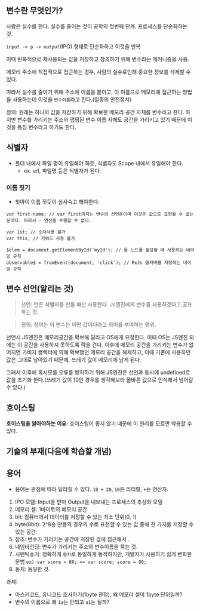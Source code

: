 ## 변수란 무엇인가?
사람은 실수를 한다. 실수를 줄이는 것이 공학의 첫번째 단계. 프로세스를 단순화하는 것.

`input -> p -> output`(IPO) 형태로 단순화하고 이것을 반복

이때 반복적으로 재사용되는 값을 저장하고 참조하기 위해 변수라는 메커니즘을 사용.

메모리 주소에 직접적으로 접근하는 경우, 사람의 실수로인해 중요한 정보를 삭제할 수 있다.

따라서 실수를 줄이기 위해 주소에 이름을 붙이고, 이 이름으로 메모리에 접근하는 방법을 사용하는데 이것을 `변수이름`라고 한다.(일종의 안전장치)

정의: 원래는 하나의 값을 저장하기 위해 확보한 메모리 공간 자체를 변수라고 한다. 하지만 변수를 가리키는 주소와 맵핑된 변수 이름 자체도 공간을 가리키고 있기 때문에 이것을 통칭 변수라고 하기도 한다.


## 식별자
- 폴더 내에서 파일 명이 유일해야 하듯, 식별자도 Scope 내에서 유일해야 한다.
  - ex. url, 파일명 등은 식별자가 된다.

### **이름 짓기**
- 첫아이 이름 짓듯이 심사숙고 해야한다.

```
var first-name; // var first까지는 변수의 선언문이며 이것은 값으로 표현될 수 없는 문이다. 따라서 - 연산을 수행할 수 없다.

var 1st; // 숫자사용 불가
var this; // 키워드 사용 불가
```

```
$elem = document.getElementById('myId'); // 돔 노드를 할당할 때 사용하는 네이밍 규칙
observable$ = fromEvent(document, 'click'); // RxJs 옵저버블 저장하는 네이밍 규칙
```

## 변수 선언(알리는 것)
> 선언: 언은 식별자를 만들 때만 사용한다. Js엔진에게 변수를 사용하겠다고 공표하는 것.

> 정의: 정의는 이 변수는 어떤 값이다라고 의미를 부여하는 행위.

선언시 JS엔진은 메모리공간을 확보해 달라고 OS에게 요청한다. 이때 OS는 JS엔진 외에는 이 공간을 사용하지 못하도록 락을 건다. 이후에 메모리 공간을 가리키는 변수가 없어지면 가비지 컬렉터에 의해 확보했던 메모리 공간을 해제하고, 이때 기존에 사용하던 값은 그대로 남아있기 때문에, 쓰레기 값이 메모리에 남게 된다.

그래서 이후에 혹시모를 오류를 방지하기 위해 JS엔진은 선언과 동시에 undefined로 값을 초기화 한다.(쓰레기 값이 10인 경우를 생각해보라 올바른 값으로 인식해서 넘어갈 수 있다.)


## 호이스팅
**호이스팅을 알아야하는 이유:** 호이스팅이 좋지 않기 때문에 이 원리를 모르면 악용할 수 있다.



## 기술의 부재(다음에 학습할 개념)

## 용어
- 용어는 관점에 따라 달라질 수 있다.
    `10 + 20`, `10`은 리터럴, `+`는 연산자.

1. IPO 모델: Input을 받아 Output을 내보내는 프로세스의 추상화 모델
2. 메모리 셀: 1바이트의 메모리 공간
3. bit: 컴퓨터에서 데이터를 저장할 수 있는 최소 단위(0, 1)
4. byte(8bit): 2^8승 만큼의 경우의 수로 표현할 수 있는 값 중에 한 가지를 저장할 수 있는 공간.
5. 참조: 변수가 가리키는 공간에 저장된 값에 접근해서 .
6. 네임바인딩: 변수가 가리키는 주소와 변수이름을 묶는 것.
7. 시멘틱슈거: 정확하게 `동치`로 동일하게 동작하지만, 개발자가 사용하기 쉽게 변화한 문법 `ex) var score = 80; => var score; score = 80;`
8. 동치: 동일한 것.

과제:
- 아스키코드, 유니코드 조사하기(1byte 관점), 왜 메모리 셀이 1byte 단위일까?
- 변수의 이름으로 왜 `1a`는 안되고 `a1`는 될까?
